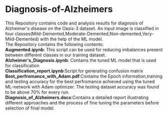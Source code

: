 # Diagnosis-of-Alzheimers
This Repository contains code and analysis results for diagnosis of Alzheimer's disease on the Oasis-3 dataset.
An input image is classified in four classes(Mild-Demented,Moderate-Demented,Non-demented,Very-Mild-Demented) with the help of the ML model.   
The Repository contains the following contents:      
**Augmented.ipynb**: This script can be used for reducing imbalances present between different classes in our training dataset.      
**Alzheimer's_Diagnosis.ipynb**: Contains the tuned ML model that is used for classification      
**Classification_report.ipynb**:Script for generating confusion matrix      
**Best_perfromance_with_Adam.pdf**:Contains the Epoch information,training and testing accuracy for the best perfromance achieved using the  tuned ML-network with Adam optimizer. The testing dataset accuracy was found to be above 70% for every run.       
**Diagnosis_of_Alzheimers.docx**:Contains a detailed report illustrating different approaches and the process of fine tuning the parameters before selection of final model.

